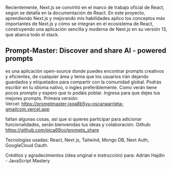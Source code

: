 
Recientemente, Next.js se convirtió en el marco de trabajo oficial de React, según se detalla en la documentación de React. En este proyecto, aprendiendo Next.js y mejorando mis habilidades aplico los conceptos más importantes de Next.js y cómo se integran en el ecosistema de React, construyendo una aplicación sencilla y moderna de Next.js en su versión 13, que abarca todo el stack. 

## Prompt-Master: Discover and share AI - powered prompts 
es una aplicación open-source donde puedes encontrar prompts creativos y eficientes, de cualquier área y tema que los usuarios irán dejando guardados y etiquetados para compartir con la comunidad global. Podrás escribir en tu idioma nativo, o ingles preferiblemente. Como verán tiene pocos prompts y espero que lo podáis poblar. Ingresa para que dejes tus mejores prompts.
Primera versión:  
Vercel: https://promptmaster-jxqa8b5yu-oscarwarrieta-gmailcom.vercel.app

faltan algunas cosas, así que si quieres participar para adicionar funcionalidades, serán bienvenidas tus ideas y colaboración.
Github: https://github.com/pica69co/prompts_share

Tecnologías usadas: React, Next js, Tailwind, Mongo DB, Next Auth, GoogleCloud Oauth.  

Créditos y agradecimientos (idea original e instrucción) para: Adrián Hajdin - JavaScript Mastery

